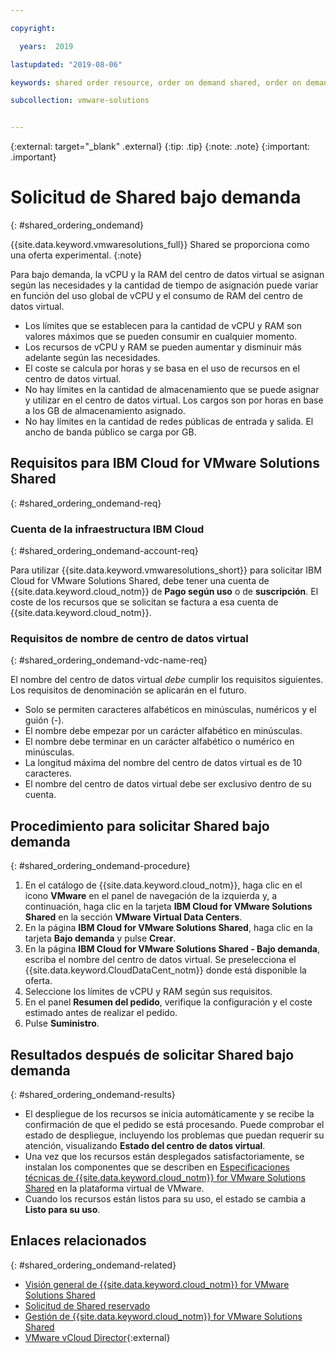 ```yaml
---

copyright:

  years:  2019

lastupdated: "2019-08-06"

keywords: shared order resource, order on demand shared, order on demand resources

subcollection: vmware-solutions


---
```


{:external: target="_blank" .external}
{:tip: .tip}
{:note: .note}
{:important: .important}

# Solicitud de Shared bajo demanda
{: #shared_ordering_ondemand}

{{site.data.keyword.vmwaresolutions_full}} Shared se proporciona como una oferta experimental.
{:note}

Para bajo demanda, la vCPU y la RAM del centro de datos virtual se asignan según las necesidades y la cantidad de tiempo de asignación puede variar en función del uso global de vCPU y el consumo de RAM del centro de datos virtual.
* Los límites que se establecen para la cantidad de vCPU y RAM son valores máximos que se pueden consumir en cualquier momento.
* Los recursos de vCPU y RAM se pueden aumentar y disminuir más adelante según las necesidades.
* El coste se calcula por horas y se basa en el uso de recursos en el centro de datos virtual.
* No hay límites en la cantidad de almacenamiento que se puede asignar y utilizar en el centro de datos virtual. Los cargos son por horas en base a los GB de almacenamiento asignado.
* No hay límites en la cantidad de redes públicas de entrada y salida. El ancho de banda público se carga por GB.

## Requisitos para IBM Cloud for VMware Solutions Shared
{: #shared_ordering_ondemand-req}

### Cuenta de la infraestructura IBM Cloud
{: #shared_ordering_ondemand-account-req}

Para utilizar {{site.data.keyword.vmwaresolutions_short}} para solicitar IBM Cloud for VMware Solutions Shared, debe tener una cuenta de {{site.data.keyword.cloud_notm}} de **Pago según uso** o de **suscripción**. El coste de los recursos que se solicitan se factura a esa cuenta de {{site.data.keyword.cloud_notm}}.

### Requisitos de nombre de centro de datos virtual
{: #shared_ordering_ondemand-vdc-name-req}

El nombre del centro de datos virtual *debe* cumplir los requisitos siguientes. Los requisitos de denominación se aplicarán en el futuro.
* Solo se permiten caracteres alfabéticos en minúsculas, numéricos y el guión (-).
* El nombre debe empezar por un carácter alfabético en minúsculas.
* El nombre debe terminar en un carácter alfabético o numérico en minúsculas.
* La longitud máxima del nombre del centro de datos virtual es de 10 caracteres.
* El nombre del centro de datos virtual debe ser exclusivo dentro de su cuenta.

## Procedimiento para solicitar Shared bajo demanda
{: #shared_ordering_ondemand-procedure}

1. En el catálogo de {{site.data.keyword.cloud_notm}}, haga clic en el icono **VMware** en el panel de navegación de la izquierda y, a continuación, haga clic en la tarjeta **IBM Cloud for VMware Solutions Shared** en la sección **VMware Virtual Data Centers**.
2. En la página **IBM Cloud for VMware Solutions Shared**, haga clic en la tarjeta **Bajo demanda** y pulse **Crear**.
3. En la página **IBM Cloud for VMware Solutions Shared - Bajo demanda**, escriba el nombre del centro de datos virtual. Se preselecciona el {{site.data.keyword.CloudDataCent_notm}} donde está disponible la oferta.
4. Seleccione los límites de vCPU y RAM según sus requisitos.
5. En el panel **Resumen del pedido**, verifique la configuración y el coste estimado antes de realizar el pedido.
6. Pulse **Suministro**.

## Resultados después de solicitar Shared bajo demanda
{: #shared_ordering_ondemand-results}

* El despliegue de los recursos se inicia automáticamente y se recibe la confirmación de que el pedido se está procesando. Puede comprobar el estado de despliegue, incluyendo los problemas que puedan requerir su atención, visualizando **Estado del centro de datos virtual**.
* Una vez que los recursos están desplegados satisfactoriamente, se instalan los componentes que se describen en [Especificaciones técnicas de {{site.data.keyword.cloud_notm}} for VMware Solutions Shared](/docs/services/vmwaresolutions/services?topic=vmware-solutions-shared_overview#shared_overview-specs) en la plataforma virtual de VMware.
* Cuando los recursos están listos para su uso, el estado se cambia a **Listo para su uso**.

## Enlaces relacionados
{: #shared_ordering_ondemand-related}

* [Visión general de {{site.data.keyword.cloud_notm}} for VMware Solutions Shared](/docs/services/vmwaresolutions/services?topic=vmware-solutions-shared_overview)
* [Solicitud de Shared reservado](/docs/services/vmwaresolutions/services?topic=vmware-solutions-shared_ordering_reserved)
* [Gestión de {{site.data.keyword.cloud_notm}} for VMware Solutions Shared](/docs/services/vmwaresolutions/services?topic=vmware-solutions-shared_managing)
* [VMware vCloud Director](https://www.vmware.com/ca/products/vcloud-director.html){:external}
